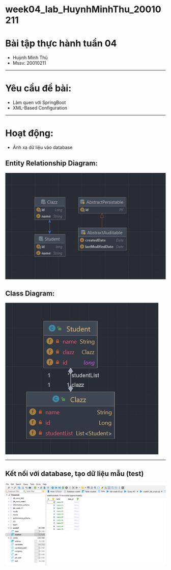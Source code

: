 # week04_lab_HuynhMinhThu_20010211
# Bài tập thực hành tuần 04
- Huỳnh Minh Thủ
- Mssv: 20010211
<hr>

# Yêu cầu đề bài:
- Làm quen với SpringBoot
- XML-Based Configuration
<hr>

# Hoạt động:
- Ánh xạ dữ liệu vào database
## Entity Relationship Diagram:

<p>
<img src="img/erd.png">
</p>

## Class Diagram:
<p>
<img src="img/diagram.png">
</p>
<hr>

## Kết nối với database, tạo dữ liệu mẫu (test)
<p>
<img src="img/ketnoi.png">
</p>
<br>
